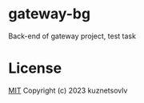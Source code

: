 # gateway-bg
Back-end of gateway project, test task

# License
[MIT](./LICENSE 'MIT') Copyright (c) 2023 kuznetsovlv
